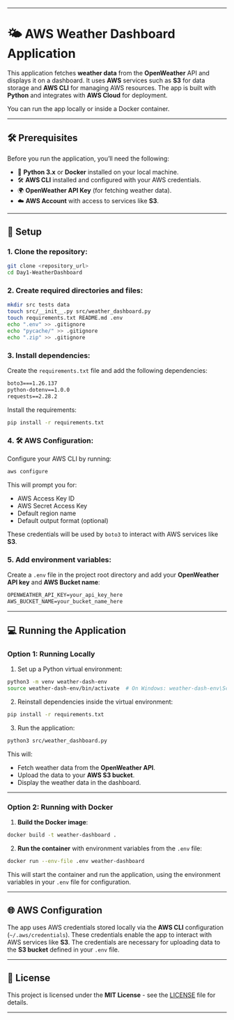 
---

# 🌤️ AWS Weather Dashboard Application

This application fetches **weather data** from the **OpenWeather** API and displays it on a dashboard. It uses **AWS** services such as **S3** for data storage and **AWS CLI** for managing AWS resources. The app is built with **Python** and integrates with **AWS Cloud** for deployment. 

You can run the app locally or inside a Docker container.

---

## 🛠️ Prerequisites

Before you run the application, you’ll need the following:

- 🐍 **Python 3.x** or **Docker** installed on your local machine.
- 🛠️ **AWS CLI** installed and configured with your AWS credentials.
- 🌍 **OpenWeather API Key** (for fetching weather data).
- ☁️ **AWS Account** with access to services like **S3**.

---

## 🚀 Setup

### 1. Clone the repository:

```bash
git clone <repository_url>
cd Day1-WeatherDashboard
```

### 2. Create required directories and files:

```bash
mkdir src tests data
touch src/__init__.py src/weather_dashboard.py
touch requirements.txt README.md .env
echo ".env" >> .gitignore
echo "pycache/" >> .gitignore
echo ".zip" >> .gitignore
```

### 3. Install dependencies:

Create the `requirements.txt` file and add the following dependencies:

```txt
boto3===1.26.137
python-dotenv==1.0.0
requests==2.28.2
```

Install the requirements:

```bash
pip install -r requirements.txt
```

### 4. 🛠️ AWS Configuration:

Configure your AWS CLI by running:

```bash
aws configure
```

This will prompt you for:

- AWS Access Key ID
- AWS Secret Access Key
- Default region name
- Default output format (optional)

These credentials will be used by `boto3` to interact with AWS services like **S3**.

### 5. Add environment variables:

Create a `.env` file in the project root directory and add your **OpenWeather API key** and **AWS Bucket name**:

```txt
OPENWEATHER_API_KEY=your_api_key_here
AWS_BUCKET_NAME=your_bucket_name_here
```

---

## 💻 Running the Application

### Option 1: Running Locally

1. Set up a Python virtual environment:

```bash
python3 -m venv weather-dash-env
source weather-dash-env/bin/activate  # On Windows: weather-dash-env\Scripts\activate
```

2. Reinstall dependencies inside the virtual environment:

```bash
pip install -r requirements.txt
```

3. Run the application:

```bash
python3 src/weather_dashboard.py
```

This will:

- Fetch weather data from the **OpenWeather API**.
- Upload the data to your **AWS S3 bucket**.
- Display the weather data in the dashboard.

---

### Option 2: Running with Docker

1. **Build the Docker image**:

```bash
docker build -t weather-dashboard .
```

2. **Run the container** with environment variables from the `.env` file:

```bash
docker run --env-file .env weather-dashboard
```

This will start the container and run the application, using the environment variables in your `.env` file for configuration.

---

## 🌐 AWS Configuration

The app uses AWS credentials stored locally via the **AWS CLI** configuration (`~/.aws/credentials`). These credentials enable the app to interact with AWS services like **S3**. The credentials are necessary for uploading data to the **S3 bucket** defined in your `.env` file.

---

## 📜 License

This project is licensed under the **MIT License** - see the [LICENSE](LICENSE) file for details.

---